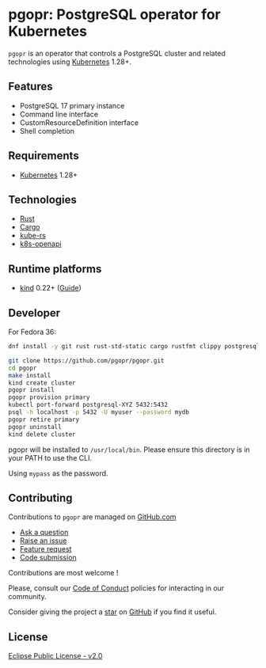# pgopr: PostgreSQL operator for Kubernetes

`pgopr` is an operator that controls a PostgreSQL cluster and related technologies using [Kubernetes](https://kubernetes.io/) 1.28+.

## Features

* PostgreSQL 17 primary instance
* Command line interface
* CustomResourceDefinition interface
* Shell completion

## Requirements

* [Kubernetes](https://kubernetes.io/) 1.28+

## Technologies

* [Rust](https://www.rust-lang.org/)
* [Cargo](https://doc.rust-lang.org/cargo/)
* [kube-rs](https://github.com/kube-rs/kube-rs)
* [k8s-openapi](https://github.com/Arnavion/k8s-openapi)

## Runtime platforms

* [kind](https://kind.sigs.k8s.io/) 0.22+ ([Guide](https://github.com/pgopr/pgopr-k8s/tree/main/providers/kind))

## Developer

For Fedora 36:

``` bash
dnf install -y git rust rust-std-static cargo rustfmt clippy postgresql
```

``` bash
git clone https://github.com/pgopr/pgopr.git
cd pgopr
make install
kind create cluster
pgopr install
pgopr provision primary
kubectl port-forward postgresql-XYZ 5432:5432
psql -h localhost -p 5432 -U myuser --password mydb
pgopr retire primary
pgopr uninstall
kind delete cluster
```

pgopr will be installed to `/usr/local/bin`. Please ensure this directory is in your PATH to use the CLI.

Using `mypass` as the password.

## Contributing

Contributions to `pgopr` are managed on [GitHub.com](https://github.com/pgopr/pgopr/)

* [Ask a question](https://github.com/pgopr/pgopr/discussions)
* [Raise an issue](https://github.com/pgopr/pgopr/issues)
* [Feature request](https://github.com/pgopr/pgopr/issues)
* [Code submission](https://github.com/pgopr/pgopr/pulls)

Contributions are most welcome !

Please, consult our [Code of Conduct](./CODE_OF_CONDUCT.md) policies for interacting in our
community.

Consider giving the project a [star](https://github.com/pgopr/pgopr/stargazers) on
[GitHub](https://github.com/pgopr/pgopr/) if you find it useful.

## License

[Eclipse Public License - v2.0](https://www.eclipse.org/legal/epl-2.0/)
